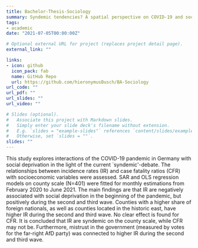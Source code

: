 ```yaml
---
title: Bachelor-Thesis-Sociology
summary: Syndemic tendencies? A spatial perspective on COVID-19 and socioeconomic deprivation in Germany. 
tags:
- academic
date: "2021-07-05T00:00:00Z"

# Optional external URL for project (replaces project detail page).
external_link: ""

links:
- icon: github
  icon_pack: fab
  name: GitHub Repo
  url: https://github.com/hieronymusBusch/BA-Sociology
url_code: ""
url_pdf: ""
url_slides: ""
url_video: ""

# Slides (optional).
#   Associate this project with Markdown slides.
#   Simply enter your slide deck's filename without extension.
#   E.g. `slides = "example-slides"` references `content/slides/example-slides.md`.
#   Otherwise, set `slides = ""`.
slides: ""
---
```


This study explores interactions of the COVID-19 pandemic in Germany with social deprivation in the light of the current `syndemic'-debate. The relationships between incidence rates (IR) and case fatality ratios (CFR) with socioeconomic variables were assessed. SAR and OLS regression models on county scale (N=401) were fitted for monthly estimations from February 2020 to June 2021. The main findings are that IR are negatively associated with social deprivation in the beginning of the pandemic, but positively during the second and third wave. Counties with a higher share of foreign nationals, as well as counties located in the historic east, have higher IR during the second and third wave. No clear effect is found for CFR. It is concluded that IR are syndemic on the county scale, while CFR may not be. Furthermore, mistrust in the government (measured by votes for the far-right AfD party) was connected to higher IR during the second and third wave. 
